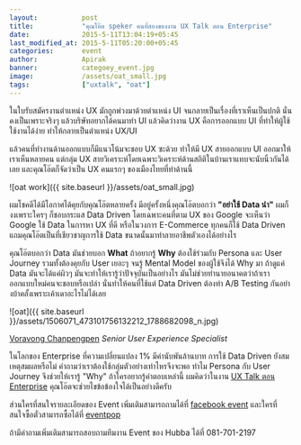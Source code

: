 ```yaml
---
layout:           post
title:            "คุณโอ๊ต speker คนที่สองของงาน UX Talk ตอน Enterprise"
date:             2015-5-11T13:04:19+05:45
last_modified_at: 2015-5-11T05:20:00+05:45
categories:       event
author:           Apirak
banner:           categoey_event.jpg
image:            /assets/oat_small.jpg
tags:             ["uxtalk", "oat"]
---
```


ในใบรับสมัครงานตำแหน่ง UX มักถูกพ่วงมาด้วยตำแหน่ง UI จนกลายเป็นเรื่องที่เราเห็นเป็นปกติ นั่นคงเป็นเพราะจริงๆ แล้วบริษัทอยากได้คนมาทำ UI แล้วคิดว่างาน UX คือการออกแบบ UI ที่ทำให้ผู้ใช้ใช้งานได้ง่าย ทำให้กลายเป็นตำแหน่ง UX/UI

แล้วคนที่ทำงานด้านออกแบบก็มีแนวโน้มจะชอบ UX ซะด้วย ทำให้มี UX สายออกแบบ UI ออกมาให้เราเห็นหลายคน แต่กลุ่ม UX สายวิเคราะห์​ โดยเฉพาะวิเคราะห์ด้านสถิติในบ้านเราแทบจะนับนิ้วกันได้เลย และคุณโอ๊ตก็จัดว่าเป็น UX คนแรกๆ ของเมืองไทยที่ทำด้านนี้

![oat work]({{ site.baseurl }}/assets/oat_small.jpg)

ผมโชคดีได้มีโอกาศได้คุยกับคุณโอ๊ตหลายครั้ง มีอยู่ครั้งหนึ่งคุณโอ๊ตบอกว่า **"อย่าใช้ Data นำ"** ผมก็งงเพราะใครๆ ก็ชอบกระแส Data Driven โดยเฉพาะคนที่ตาม UX ของ Google จะเห็นว่า Google ใช้ Data ในการหา UX ที่ดี หรือในวงการ E-Commerce ทุกคนก็ใช้ Data Driven แถมคุณโอ๊ตเป็นที่เชียวชาญการใช้ Data ขนาดนั้นมาทำลายอาชีพตัวเองได้อย่างไร

<!--more-->

คุณโอ๊ตบอกว่า Data มันช่วยบอก **What** ถ้าอยากรู้ **Why** ต้องใช้ร่วมกับ Persona และ User Journey รวมทั้งต้องคุยกับ User เยอะๆ จนรู้ Mental Model ของผู้ใช้จึงได้ Why มา ถ้าดูแค่ Data มันจะได้แค่ผิวๆ มันจะทำให้เรารู้ว่าปัจจุบันเป็นอย่างไร มันไม่ช่วยทำนายอนาคตว่าถ้าเราออกแบบใหม่คนจะชอบหรือเปล่า นั่นทำให้คนที่ใช้แต่ Data Driven ต้องทำ A/B Testing กันอย่างบ้าคลั้งเพราะเค้าเดาอะไรไม่ได้เลย

![oat]({{ site.baseurl }}/assets/1506071_473101756132212_1788682098_n.jpg)

[Voravong Chanpengpen](https://www.linkedin.com/profile/view?id=183331726)
*Senior User Experience Specialist*

ในโลกของ Enterprise ที่ความเปลี่ยนแปลง 1% มีค่านับพันล้านบาท การใช้ Data Driven ยังสมเหตุสมผลหรือไม่ คำถามว่าเราต้องใช้กลุ่มตัวอย่างเท่าไหรจึงจะพอ ทำไม Persona กับ User Journey จึงช่วยให้เรารู้ "Why" ถ้าใครอยากรู้คำตอบเหล่านี้ ผมคิดว่าในงาน
[UX Talk ตอน Enterprise](https://www.eventpop.me/e/55)
คุณโอ๊ตจะช่วยไขข้อข้องใจได้เป็นอย่างดีครับ

ส่วนใครที่สนใจรายละเอียดของ Event เพิ่มเติมสามารถถามได้ที่
[facebook event](https://www.facebook.com/events/974799639217996/)
และใครที่สนใจซื้อตั๋วสามารถซื้อได้ที่
[eventpop](https://www.eventpop.me/e/55)

ถ้ามีคำถามเพิ่มเติมสามารถสอบถามทีมงาน Event ของ Hubba ได้ที่ 081-701-2197
